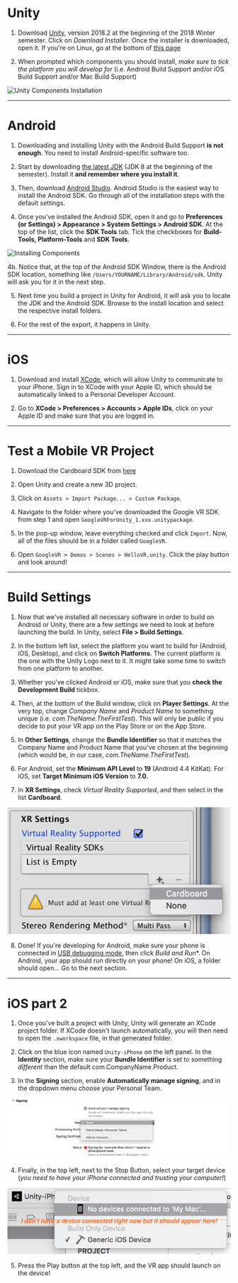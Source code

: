 # Unity

1. Download [Unity](https://unity3d.com/get-unity/download?ref=personal), version 2018.2 at the beginning of the 2018 Winter semester. Click on *Download Installer*. Once the installer is downloaded, open it. If you're on Linux, go at the bottom of [this page](https://forum.unity.com/threads/unity-on-linux-release-notes-and-known-issues.350256/page-2)

2. When prompted which components you should install, *make sure to tick the platform you will develop for* (i.e. Android Build Support and/or iOS Build Support and/or Mac Build Support)

![Unity Components Installation](https://github.com/pierredepaz/alternate-realities/blob/master/assets/img/unity_modules.png)

---

# Android

1. Downloading and installing Unity with the Android Build Support **is not enough**. You need to install Android-specific software too.

2. Start by downloading [the latest JDK](http://www.oracle.com/technetwork/java/javase/downloads/jdk8-downloads-2133151.html) (JDK 8 at the beginning of the semester). Install it **and remember where you install it**.

3. Then, download [Android Studio](https://developer.android.com/studio/index.html). Android Studio is the easiest way to install the Android SDK. Go through all of the installation steps with the default settings.

4. Once you've installed the Android SDK, open it and go to **Preferences (or Settings) > Appearance > System Settings > Android SDK**. At the top of the list, click the **SDK Tools** tab. Tick the checkboxes for **Build-Tools, Platform-Tools** and **SDK Tools**.

![Installing Components](https://github.com/pierredepaz/alternate-realities/blob/master/assets/img/android_sdk.png)

4b. Notice that, at the top of the Android SDK Window, there is the Android SDK location, something like `/Users/YOURNAME/Library/Android/sdk`. Unity will ask you for it in the next step.

5. Next time you build a project in Unity for Android, it will ask you to locate the JDK and the Android SDK. Browse to the install location and select the respective install folders.

6. For the rest of the export, it happens in Unity.

---

# iOS

1. Download and install [XCode](https://developer.apple.com/xcode/), which will allow Unity to communicate to your iPhone. Sign in to XCode with your Apple ID, which should be automatically linked to a Personal Developer Account.

2. Go to **XCode > Preferences > Accounts > Apple IDs**, click on your Apple ID and make sure that you are logged in.

---

# Test a Mobile VR Project

1. Download the Cardboard SDK from [here](https://github.com/googlevr/gvr-unity-sdk/releases)

2. Open Unity and create a new 3D project.

3. Click on `Assets > Import Package... > Custom Package`.

4. Navigate to the folder where you've downloaded the Google VR SDK from step 1 and open `GoogleVRForUnity_1.xxx.unitypackage`.

5. In the pop-up window, leave everything checked and click `Import`. Now, all of the files should be in a folder called `GoogleVR`.

6. Open `GoogleVR > Demos > Scenes > HelloVR.unity`. Click the play button and look around!

---

# Build Settings

1. Now that we've installed all necessary software in order to build on Android or Unity, there are a few settings we need to look at before launching the build. In Unity, select **File > Build Settings**.

2. In the bottom left list, select the platform you want to build for (Android, iOS, Desktop), and click on **Switch Platforms**. The current platform is the one with the Unity Logo next to it. It might take some time to switch from one platform to another.

3. Whether you've clicked Android or iOS, make sure that you **check the Development Build** tickbox.

3. Then, at the bottom of the Build window, click on **Player Settings**. At the very top, change *Company Name* and *Product Name* to something unique (i.e. *com.TheName.TheFirstTest*). This will only be public if you decide to put your VR app on the Play Store or on the App Store.

5. In **Other Settings**, change the **Bundle Identifier** so that it matches the Company Name and Product Name that you've chosen at the beginning (which would be, in our case, *com.TheName.TheFirstTest*).

6. For Android, set the **Minimum API Level** to **19** (Android 4.4 KitKat). For iOS, set **Target Minimum iOS Version** to **7.0**.

7. In **XR Settings**, check *Virtual Reality Supported*, and then select in the list **Cardboard**.

![Installing Components](https://github.com/periode/technology-introductions-ws2018/blob/master/resources/img/xr_settings.png)

8. Done! If you're developing for Android, make sure your phone is connected in [USB debugging mode](https://www.kingoapp.com/root-tutorials/how-to-enable-usb-debugging-mode-on-android.htm), then click *Build and Run**. On Android, your app should run directly on your phone! On iOS, a folder should open... Go to the next section.

---

# iOS part 2

1. Once you've built a project with Unity, Unity will generate an XCode project folder. If XCode doesn't launch automatically, you will then need to open the `.xworkspace` file, in that generated folder.

2. Click on the blue icon named `Unity-iPhone` on the left panel. In the **Identity** section, make sure your **Bundle Identifier** is set to something *different* than the default com.CompanyName.Product.

3. In the **Signing** section, enable **Automatically manage signing**, and in the dropdown menu choose your Personal Team.

![Choosing a personal team in XCode](https://github.com/periode/technology-introductions-ws2018/blob/master/resources/img/xcode_signing.png)

4. Finally, in the top left, next to the Stop Button, select your target device (*you need to have your iPhone connected and trusting your computer!*)

![Choosing target device](https://github.com/periode/technology-introductions-ws2018/blob/master/resources/img/selecting_target.png)

5. Press the Play button at the top left, and the VR app should launch on the device!
